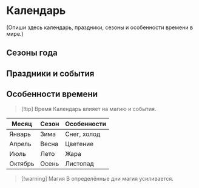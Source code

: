 <div class="column-container">

<div class="column-left">

# Календарь

(Опиши здесь календарь, праздники, сезоны и особенности времени в мире.)

## Сезоны года

## Праздники и события

## Особенности времени

</div>

<div class="column-right">

> [!tip] Время
> Календарь влияет на магию и события.

| Месяц | Сезон | Особенности |
|-------|-------|-------------|
| Январь | Зима | Снег, холод |
| Апрель | Весна | Цветение |
| Июль | Лето | Жара |
| Октябрь | Осень | Листопад |

> [!warning] Магия
> В определённые дни магия усиливается.

</div>

</div>
